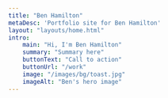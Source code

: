 ```yaml
---
title: "Ben Hamilton"
metaDesc: 'Portfolio site for Ben Hamilton'
layout: "layouts/home.html"
intro:
    main: "Hi, I'm Ben Hamilton"
    summary: "Summary here"
    buttonText: "Call to action"
    buttonUrl: "/work"
    image: "/images/bg/toast.jpg"
    imageAlt: "Ben's hero image"
---
```

